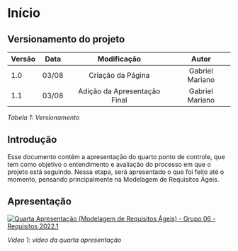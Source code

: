 # Início

## Versionamento do projeto

| Versão | Data  |    Modificação    |             Autor              |
| ------ | ----- | :---------------: | :----------------------------: |
| 1.0    | 03/08 | Criação da Página | Gabriel Mariano                |
| 1.1    | 03/08 | Adição da Apresentação Final | Gabriel Mariano                |

_Tabela 1: Versionamento_

## Introdução

Esse documento contém a apresentação do quarto ponto de controle, que tem como objetivo o entendimento e avaliação do processo em que o projeto está seguindo. Nessa etapa, será apresentado o que foi feito até o momento, pensando principalmente na Modelagem de Requisitos Ágeis.

## Apresentação
[![Quarta Apresentação (Modelagem de Requisitos Ágeis) - Grupo 06 - Requisitos 2022.1](https://img.youtube.com/vi/FqB-TlArKEc/0.jpg)](https://www.youtube.com/watch?v=FqB-TlArKEc)

_Vídeo 1: vídeo da quarta apresentação_
